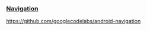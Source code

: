 ### [Navigation](https://developer.android.com/guide/navigation)

https://github.com/googlecodelabs/android-navigation
